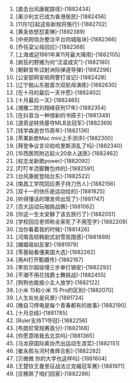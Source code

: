 
1. [直击台风康妮路径]-[1882434]
1. [奥沙利文已成为香港居民]-[1882456]
1. [11月1日起这些新规将施行]-[1882702]
1. [黄圣依怒怼麦琳]-[1882389]
1. [中央网信办整治平台同城版块]-[1882366]
1. [乔任梁父母回应]-[1882368]
1. [上海或迎1981年来11月最大降雨]-[1882105]
1. [疯狂的野猪为何“泛滥成灾”]-[1882180]
1. [朝鲜宣布试射洲际弹道导弹]-[1882296]
1. [公安部网安局网警打谣记]-[1882428]
1. [辽宁舰山东舰首次双航母演练]-[1882630]
1. [在十月的最后一天许愿]-[1882402]
1. [十月最后一天]-[1882465]
1. [湘雅二院刘翔峰获刑17年]-[1882354]
1. [在抖音当一种很新的书搭子]-[1881349]
1. [道奇逆转扬基夺MLB总冠军]-[1882369]
1. [钱学森逝世15周年]-[1882136]
1. [苹果新款Mac mini上手测评]-[1882300]
1. [拜登争议言论给哈里斯添乱了吗]-[1882340]
1. [华西医院附近起火20余人送医]-[1882462]
1. [权志龙新歌power]-[1882092]
1. [叮叮羊烫脚舞包帅的]-[1882591]
1. [台风康妮登陆台东]-[1882522]
1. [南昌工学院回应男子持刀伤人]-[1882156]
1. [双十一的快乐是运动给的]-[1881825]
1. [听得懂话的理发师出现了]-[1881747]
1. [百大运动玩咖挑战赛]-[1881062]
1. [你这一生太安静了该去旅行了]-[1882051]
1. [学校回应老师称全家死了不用签字]-[1882209]
1. [当你看着我的时候]-[1881426]
1. [河南高校韩剧式初雪氛围感]-[1881889]
1. [婚姻易如反掌]-[1881979]
1. [零基础看懂美国大选]-[1882262]
1. [用AI打开甄嬛传]-[1882167]
1. [李凯尔超级慢三步单打锡安]-[1882292]
1. [不潮不用花钱爵士舞挑战]-[1882455]
1. [狗狗也能接小主人放学]-[1882122]
1. [小米 15和小米 15 Pro的区别]-[1882070]
1. [人生处处是风景]-[1881724]
1. [晚自习停电是每个青春都有的故事]-[1882190]
1. [十月总结]-[1881785]
1. [Ruler支持T1夺冠]-[1882256]
1. [布朗尼常规赛首分]-[1882168]
1. [你愿意陪我去北京吗]-[1881365]
1. [马龙获国际奥协杰出运动生涯奖]-[1882151]
1. [崔永熙与河村勇辉合影]-[1882282]
1. [贝微微 你的大学也这样吗]-[1881604]
1. [王楚钦王曼昱征战法兰克福冠军赛]-[1881971]
1. [庄稼熟了咱们回家]-[1882286]